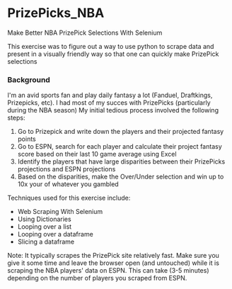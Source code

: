 # PrizePicks_NBA
Make Better NBA PrizePick Selections With Selenium

This exercise was to figure out a way to use python to scrape data and present in a visually friendly way so
that one can quickly make PrizePick selections

### Background

I'm an avid sports fan and play daily fantasy a lot (Fanduel, Draftkings, Prizepicks, etc). I had most of my succes with PrizePicks (particularly during the NBA season)
My initial tedious process involved the following steps:

<ol type="1">
  <li>Go to Prizepick and write down the players and their projected fantasy points</li>
  <li>Go to ESPN, search for each player and calculate their project fantasy score based on their last 10 game average using Excel</li>
  <li> Identify the players that have large disparities between their PrizePicks projections and ESPN projections</li>
  <li> Based on the disparities, make the Over/Under selection and win up to 10x your of whatever you gambled</li>
</ol>

Techniques used for this exercise include:

<ul>
  <li>Web Scraping With Selenium</li>
  <li>Using Dictionaries </li>
  <li>Looping over a list </li>
  <li>Looping over a dataframe </li>
  <li>Slicing a dataframe </li>
</ul>

Note: It typically scrapes the PrizePick site relatively fast. Make sure you give it some time and leave the browser open (and untouched) while it is scraping the NBA players' data on ESPN. This can take (3-5 minutes) depending on the number of players you scraped from ESPN.
